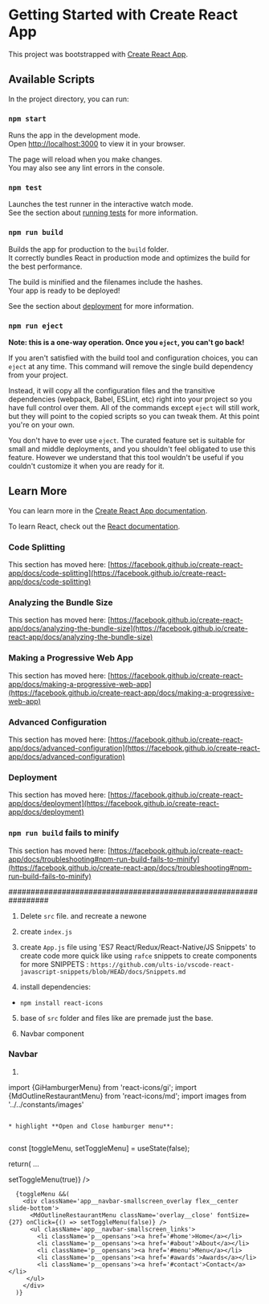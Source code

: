 # Getting Started with Create React App

This project was bootstrapped with [Create React App](https://github.com/facebook/create-react-app).

## Available Scripts

In the project directory, you can run:

### `npm start`

Runs the app in the development mode.\
Open [http://localhost:3000](http://localhost:3000) to view it in your browser.

The page will reload when you make changes.\
You may also see any lint errors in the console.

### `npm test`

Launches the test runner in the interactive watch mode.\
See the section about [running tests](https://facebook.github.io/create-react-app/docs/running-tests) for more information.

### `npm run build`

Builds the app for production to the `build` folder.\
It correctly bundles React in production mode and optimizes the build for the best performance.

The build is minified and the filenames include the hashes.\
Your app is ready to be deployed!

See the section about [deployment](https://facebook.github.io/create-react-app/docs/deployment) for more information.

### `npm run eject`

**Note: this is a one-way operation. Once you `eject`, you can't go back!**

If you aren't satisfied with the build tool and configuration choices, you can `eject` at any time. This command will remove the single build dependency from your project.

Instead, it will copy all the configuration files and the transitive dependencies (webpack, Babel, ESLint, etc) right into your project so you have full control over them. All of the commands except `eject` will still work, but they will point to the copied scripts so you can tweak them. At this point you're on your own.

You don't have to ever use `eject`. The curated feature set is suitable for small and middle deployments, and you shouldn't feel obligated to use this feature. However we understand that this tool wouldn't be useful if you couldn't customize it when you are ready for it.

## Learn More

You can learn more in the [Create React App documentation](https://facebook.github.io/create-react-app/docs/getting-started).

To learn React, check out the [React documentation](https://reactjs.org/).

### Code Splitting

This section has moved here: [https://facebook.github.io/create-react-app/docs/code-splitting](https://facebook.github.io/create-react-app/docs/code-splitting)

### Analyzing the Bundle Size

This section has moved here: [https://facebook.github.io/create-react-app/docs/analyzing-the-bundle-size](https://facebook.github.io/create-react-app/docs/analyzing-the-bundle-size)

### Making a Progressive Web App

This section has moved here: [https://facebook.github.io/create-react-app/docs/making-a-progressive-web-app](https://facebook.github.io/create-react-app/docs/making-a-progressive-web-app)

### Advanced Configuration

This section has moved here: [https://facebook.github.io/create-react-app/docs/advanced-configuration](https://facebook.github.io/create-react-app/docs/advanced-configuration)

### Deployment

This section has moved here: [https://facebook.github.io/create-react-app/docs/deployment](https://facebook.github.io/create-react-app/docs/deployment)

### `npm run build` fails to minify

This section has moved here: [https://facebook.github.io/create-react-app/docs/troubleshooting#npm-run-build-fails-to-minify](https://facebook.github.io/create-react-app/docs/troubleshooting#npm-run-build-fails-to-minify)

#################################################################

1. Delete `src` file. and recreate a newone

2. create `index.js`

3. create `App.js` file
    using 'ES7 React/Redux/React-Native/JS Snippets' to create code more quick like using `rafce` snippets to create components 
    for more    SNIPPETS : `https://github.com/ults-io/vscode-react-javascript-snippets/blob/HEAD/docs/Snippets.md`

4. install dependencies:
 *   `npm install react-icons`

5. base of `src` folder and files like are premade just the base.

6. Navbar component

### Navbar
 1. ```
 import {GiHamburgerMenu} from 'react-icons/gi';
import {MdOutlineRestaurantMenu} from 'react-icons/md';
import images from '../../constants/images'
 ```.

* highlight **Open and Close hamburger menu**:


 ```
 const [toggleMenu, setToggleMenu] = useState(false);

  return( ...

   <div className='app__navbar-smallscreen'>
      <GiHamburgerMenu color='#fff' fontSize={27} onClick={() => setToggleMenu(true)} />
      
      {toggleMenu &&(
        <div className='app__navbar-smallscreen_overlay flex__center slide-bottom'>
          <MdOutlineRestaurantMenu className='overlay__close' fontSize={27} onClick={() => setToggleMenu(false)} />
          <ul className='app__navbar-smallscreen_links'>
            <li className='p__opensans'><a href='#home'>Home</a></li>
            <li className='p__opensans'><a href='#about'>About</a></li>
            <li className='p__opensans'><a href='#menu'>Menu</a></li>
            <li className='p__opensans'><a href='#awards'>Awards</a></li>
            <li className='p__opensans'><a href='#contact'>Contact</a></li>
         </ul>  
        </div>
      )}
 ```
